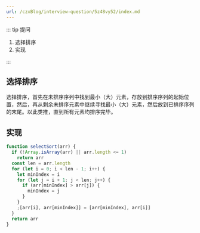```yaml
---
url: /czxBlog/interview-question/5z48vy52/index.md
---
```

::: tip 提问

1. 选择排序
2. 实现

:::

## 选择排序

选择排序，首先在未排序序列中找到最小（大）元素，存放到排序序列的起始位置，然后，再从剩余未排序元素中继续寻找最小（大）元素，然后放到已排序序列的末尾。以此类推，直到所有元素均排序完毕。

## 实现

```js
function selectSort(arr) {
  if (!Array.isArray(arr) || arr.length <= 1)
    return arr
  const len = arr.length
  for (let i = 0; i < len - 1; i++) {
    let minIndex = i
    for (let j = i + 1; j < len; j++) {
      if (arr[minIndex] > arr[j]) {
        minIndex = j
      }
    }
    ;[arr[i], arr[minIndex]] = [arr[minIndex], arr[i]]
  }
  return arr
}
```
